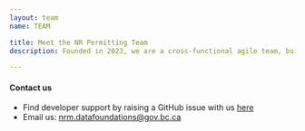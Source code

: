 ```yaml
---
layout: team
name: TEAM

title: Meet the NR Permitting Team
description: Founded in 2023, we are a cross-functional agile team, building on the work done by former and external contributors. Our team focuses on modernizing existing permitting practices with the ultimate goal of being able to effectively track permitting times for various processes within the province.​<br /><br />

---
```


<h4>Contact us</h4>
<ul>
    <li>
        <span>
            Find developer support by raising a GitHub issue with us <a href="https://github.com/bcgov/nr-permitting-data-spec/issues" target="_blank">here</a>
        </span>
    </li>
    <li>
        <span>
            Email us: <a href="mailto:nrm.datafoundations@gov.bc.ca">nrm.datafoundations@gov.bc.ca</a>
        </span>
    </li>
</ul>

